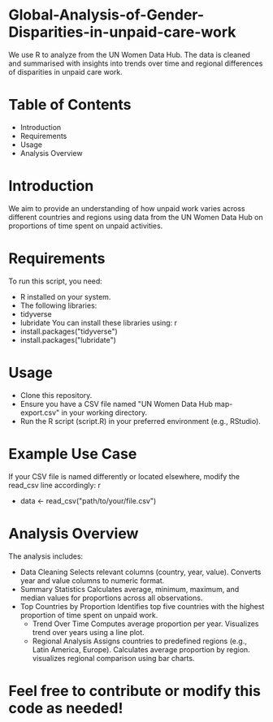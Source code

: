 # Global-Analysis-of-Gender-Disparities-in-unpaid-care-work
We use R to analyze from the UN Women Data Hub. The data is cleaned and summarised  with insights into trends over time and regional differences of disparities in unpaid care work.
# Table of Contents
- Introduction
- Requirements
- Usage
- Analysis Overview
# Introduction
We aim to provide an understanding of how unpaid work varies across different countries and regions using data from the UN Women Data Hub on proportions of time spent on unpaid activities.
# Requirements
To run this script, you need:
- R installed on your system.
- The following libraries:
- tidyverse
- lubridate
You can install these libraries using:
r
- install.packages("tidyverse")
- install.packages("lubridate")
# Usage
- Clone this repository.
- Ensure you have a CSV file named "UN Women Data Hub map-export.csv" in your working directory.
- Run the R script (script.R) in your preferred environment (e.g., RStudio).
# Example Use Case
If your CSV file is named differently or located elsewhere, modify the read_csv line accordingly:
r
- data <- read_csv("path/to/your/file.csv")
# Analysis Overview
The analysis includes:
- Data Cleaning
Selects relevant columns (country, year, value).
Converts year and value columns to numeric format.
- Summary Statistics
  Calculates average, minimum, maximum, and median values for proportions across all observations.
- Top Countries by Proportion
Identifies top five countries with the highest proportion of time spent on unpaid work.
  - Trend Over Time
Computes average proportion per year.
Visualizes trend over years using a line plot.
  - Regional Analysis
Assigns countries to predefined regions (e.g., Latin America, Europe).
Calculates average proportion by region.
visualizes regional comparison using bar charts.
# Feel free to contribute or modify this code as needed!
